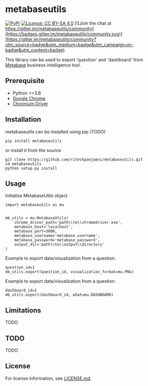 # metabaseutils
[![PyPI](https://img.shields.io/pypi/v/metabaseutils.svg)](https://pypi.python.org/pypi/metabaseutils) [![License: CC BY-SA 4.0](https://img.shields.io/badge/License-CC%20BY--SA%204.0-lightgreen.svg)](https://creativecommons.org/licenses/by-sa/4.0/) [![Join the chat at https://gitter.im/metabaseutils/community](https://badges.gitter.im/metabaseutils/community.svg)](https://gitter.im/metabaseutils/community?utm_source=badge&utm_medium=badge&utm_campaign=pr-badge&utm_content=badge)

This library can be used to export 'question' and 'dashboard' from [Metabase](https://www.metabase.com) business intelligence tool.

## Prerequisite
- Python >=3.6
- [Google Chrome](https://www.google.com/intl/en_in/chrome/)
- [Chromium Driver](https://chromedriver.chromium.org/downloads)

## Installation

metabaseutils can be installed using pip (TODO)

```
pip install metabaseutils
```

or install it from the source

```
git clone https://github.com/riteshpanjwani/metabaseutils.git
cd metabaseutils
python setup.py install
```

## Usage

Initialize MetabaseUtils object

```
import metabaseutils as mu


mb_utils = mu.MetabaseUtils(
    chrome_driver_path='path\\to\\chromedriver.exe',
    metabase_host='localhost',
    metabase_port=3000,
    metabase_username='metabase_username',
    metabase_password='metabase_password',
    output_dir='path\\to\\output\\directory'
)

```

Example to export data/visualization from a question:

```
question_id=1
mb_utils.export(question_id, visualization_format=mu.PNG)

```

Example to export data/visualization from a question:

```
dashboard_id=1
mb_utils.export(dashboard_id, what=mu.DASHBOARD)

```

## Limitations

TODO

## TODO

TODO

## License
For license information, see [LICENSE.md](LICENSE.md).

